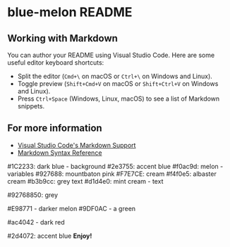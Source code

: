 # blue-melon README

## Working with Markdown

You can author your README using Visual Studio Code. Here are some useful editor keyboard shortcuts:

* Split the editor (`Cmd+\` on macOS or `Ctrl+\` on Windows and Linux).
* Toggle preview (`Shift+Cmd+V` on macOS or `Shift+Ctrl+V` on Windows and Linux).
* Press `Ctrl+Space` (Windows, Linux, macOS) to see a list of Markdown snippets.

## For more information

* [Visual Studio Code's Markdown Support](http://code.visualstudio.com/docs/languages/markdown)
* [Markdown Syntax Reference](https://help.github.com/articles/markdown-basics/)

#1C2233: dark blue - background
#2e3755: accent blue
#f0ac9d: melon - variables
#927688: mountbaton pink
#F7E7CE: cream
#f4f0e5: albaster cream 
#b3b9cc: grey text
#d1d4e0: mint cream - text

#92768850: grey

#E98771 - darker melon
#9DF0AC - a green

#ac4042 - dark red


#2d4072: accent blue
**Enjoy!**
